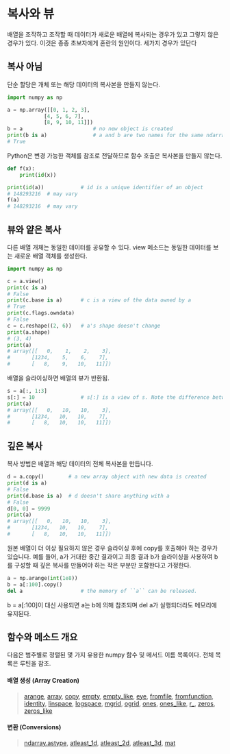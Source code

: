 # <strong>복사와 뷰</strong>
배열을 조작하고 조작할 때 데이터가 새로운 배열에 복사되는 경우가 있고 그렇지 않은 경우가 있다. 이것은 종종 초보자에게 혼란의 원인이다. 세가지 경우가 있단다 

## <strong>복사 아님 </strong>
단순 할당은 개체 또는 해당 데이터의 복사본을 만들지 않는다. 

```python 
import numpy as np 

a = np.array([[0, 1, 2, 3],
			[4, 5, 6, 7],
			[8, 9, 10, 11]])
b = a						# no new object is created 
print(b is a)				# a and b are two names for the same ndarray object 
# True 
```
Python은 변경 가능한 객체를 참조로 전달하므로 함수 호출은 복사본을 만들지 않는다. 
```python
def f(x):
	print(id(x))

print(id(a))			# id is a unique identifier of an object 
# 148293216  # may vary
f(a)
# 148293216  # may vary
```
## <strong> 뷰와 얕은 복사</strong>
다른 배열 개체는 동일한 데이터를 공유할 수 있다. view  메소드는 동일한 데이터를 보는 새로운 배열 객체를 생성한다. 
```python
import numpy as np

c = a.view()
print(c is a)		
# False 
print(c.base is a)		# c is a view of the data owned by a
# True 
print(c.flags.owndata)
# False 
c = c.reshape((2, 6))	# a's shape doesn't change 
print(a.shape)
# (3, 4)
print(a)
# array([[   0,    1,    2,    3],
#       [1234,    5,    6,    7],
#       [   8,    9,   10,   11]])
```
배열을 슬라이싱하면 배열의 뷰가 반환됨. 
```python 
s = a[:, 1:3]
s[:] = 10				# s[:] is a view of s. Note the difference between s = 10 and s[:] = 10
print(a)
# array([[   0,   10,   10,    3],
#       [1234,   10,   10,    7],
#       [   8,   10,   10,   11]])
```
## <strong>깊은 복사</strong>
복사 방법은 배열과 해당 데이터의 전체 복사본을 만듭니다. 
```python
d = a.copy()		# a new array object with new data is created 
print(d is a)
# False 
print(d.base is a)	# d doesn't share anything with a 
# False 
d[0, 0] = 9999
print(a)
# array([[   0,   10,   10,    3],
#       [1234,   10,   10,    7],
#       [   8,   10,   10,   11]])
```
원본 배열이 더 이상 필요하지 않은 경우 슬라이싱 후에 copy를 호출해야 하는 경우가 있습니다. 예를 들어, a가 거대한 중간 결과이고 최종 결과 b가 슬라이싱을 사용하여 b를 구성할 때 깊은 복사를 만들어야 하는 작은 부분만 포함한다고 가정한다. 
```python
a = np.arange(int(1e8))
b = a[:100].copy()
del a 					# the memory of ``a`` can be released. 
```
b = a[:100]이 대신 사용되면 a는 b에 의해 참조되며 del a가 실행되더라도 메모리에 유지된다. 

## <strong> 함수와 메소드 개요</strong>
다음은 범주별로 정렬된 몇 가지 유용한 numpy 함수 및 메서드 이름 목록이다. 전체 목록은 루틴을 참조.

#### 배열 생성 (Array Creation)
> [arange](https://numpy.org/doc/stable/reference/generated/numpy.arange.html#numpy.arange), [array](https://numpy.org/doc/stable/reference/generated/numpy.array.html#numpy.array), [copy](https://numpy.org/doc/stable/reference/generated/numpy.copy.html#numpy.copy), [empty](https://numpy.org/doc/stable/reference/generated/numpy.empty.html#numpy.empty), [empty_like](https://numpy.org/doc/stable/reference/generated/numpy.empty_like.html#numpy.empty_like), [eye](https://numpy.org/doc/stable/reference/generated/numpy.eye.html#numpy.eye), [fromfile](https://numpy.org/doc/stable/reference/generated/numpy.fromfile.html#numpy.fromfile), [fromfunction](https://numpy.org/doc/stable/reference/generated/numpy.fromfunction.html#numpy.fromfunction), [identity](https://numpy.org/doc/stable/reference/generated/numpy.identity.html#numpy.identity), [linspace](https://numpy.org/doc/stable/reference/generated/numpy.linspace.html#numpy.linspace), [logspace](https://numpy.org/doc/stable/reference/generated/numpy.logspace.html#numpy.logspace), [mgrid](https://numpy.org/doc/stable/reference/generated/numpy.mgrid.html#numpy.mgrid), [ogrid](https://numpy.org/doc/stable/reference/generated/numpy.ogrid.html#numpy.ogrid), [ones](https://numpy.org/doc/stable/reference/generated/numpy.ones.html#numpy.ones), [ones_like](https://numpy.org/doc/stable/reference/generated/numpy.ones_like.html#numpy.ones_like), [r_](https://numpy.org/doc/stable/reference/generated/numpy.r_.html#numpy.r_), [zeros](https://numpy.org/doc/stable/reference/generated/numpy.zeros.html#numpy.zeros), [zeros_like](https://numpy.org/doc/stable/reference/generated/numpy.zeros_like.html#numpy.zeros_like)

#### 변환 (Conversions)
> [ndarray.astype](https://numpy.org/doc/stable/reference/generated/numpy.ndarray.astype.html#numpy.ndarray.astype), [atleast_1d](https://numpy.org/doc/stable/reference/generated/numpy.atleast_1d.html#numpy.atleast_1d), [atleast_2d](https://numpy.org/doc/stable/reference/generated/numpy.atleast_2d.html#numpy.atleast_2d), [atleast_3d](https://numpy.org/doc/stable/reference/generated/numpy.atleast_3d.html#numpy.atleast_3d), [mat](https://numpy.org/doc/stable/reference/generated/numpy.mat.html#numpy.mat)
